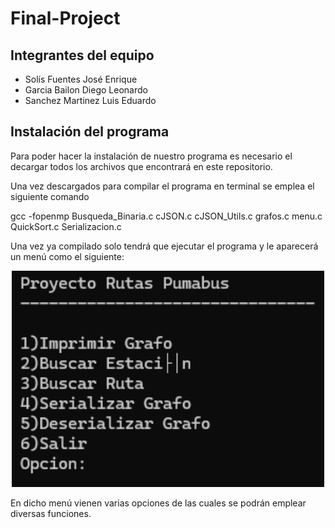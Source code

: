 # Final-Project


## Integrantes del equipo

- Solís Fuentes José Enrique
- Garcia Bailon Diego Leonardo
- Sanchez Martinez Luis Eduardo

## Instalación del programa

Para poder hacer la instalación de nuestro programa es necesario el decargar todos los archivos que encontrará en este repositorio.

Una vez descargados para compilar el programa en terminal se emplea el siguiente comando

gcc -fopenmp Busqueda_Binaria.c cJSON.c cJSON_Utils.c grafos.c menu.c QuickSort.c Serializacion.c

Una vez ya compilado solo tendrá que ejecutar el programa y le aparecerá un menú como el siguiente:

<p align="center">
  <img src="Imagenes readme/Menu.png" alt="menu" width="500">
</p>

En dicho menú vienen varias opciones de las cuales se podrán emplear diversas funciones.
